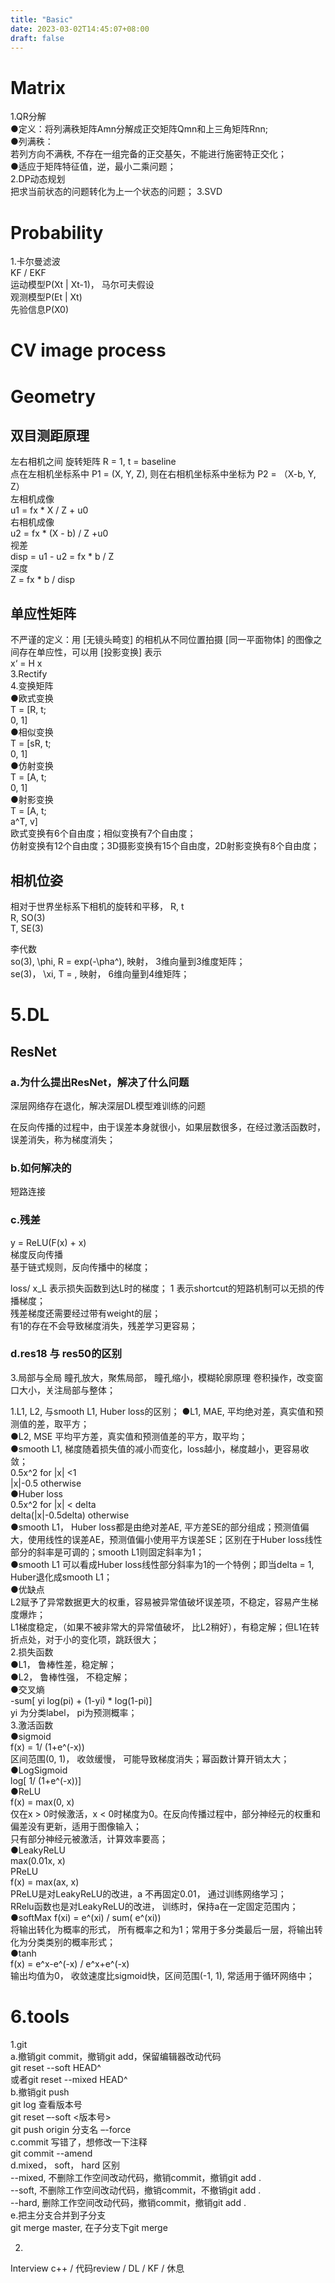```yaml
---
title: "Basic"
date: 2023-03-02T14:45:07+08:00
draft: false
---
```


# Matrix
1.QR分解  
●定义：将列满秩矩阵Amn分解成正交矩阵Qmn和上三角矩阵Rnn;  
●列满秩：  
若列方向不满秩, 不存在一组完备的正交基矢，不能进行施密特正交化；  
●适应于矩阵特征值，逆，最小二乘问题；  
2.DP动态规划  
把求当前状态的问题转化为上一个状态的问题； 
3.SVD  

# Probability
1.卡尔曼滤波  
KF / EKF  
运动模型P(Xt | Xt-1)， 马尔可夫假设  
观测模型P(Et | Xt)   
先验信息P(X0)  


# CV image process
# Geometry
## 双目测距原理  
左右相机之间 旋转矩阵 R = 1, t = baseline  
点在左相机坐标系中 P1 = (X, Y, Z),  则在右相机坐标系中坐标为 P2 = （X-b, Y,  Z）  
左相机成像  
u1 = fx * X / Z + u0  
右相机成像  
u2 = fx * (X - b) / Z  +u0  
视差  
disp  = u1 - u2 = fx * b / Z  
深度  
Z = fx * b / disp  
	
## 单应性矩阵  
不严谨的定义：用 [无镜头畸变] 的相机从不同位置拍摄 [同一平面物体] 的图像之间存在单应性，可以用 [投影变换] 表示   
x‘ = H x  
3.Rectify  
4.变换矩阵  
●欧式变换  
T = [R, t;   
0, 1]  
●相似变换  
T = [sR, t;   
0, 1]  
●仿射变换  
T = [A, t;   
0, 1]  
●射影变换  
T = [A, t;   
a^T, v]  
欧式变换有6个自由度；相似变换有7个自由度；  
仿射变换有12个自由度；3D摄影变换有15个自由度，2D射影变换有8个自由度； 

## 相机位姿  
相对于世界坐标系下相机的旋转和平移， R, t  
R, SO(3)  
T, SE(3)  

李代数  
so(3), \phi, R = exp(-\pha^), 	映射， 3维向量到3维度矩阵；  
se(3)， \xi, T = , 	映射， 6维向量到4维矩阵；  


# 5.DL  
## ResNet
### a.为什么提出ResNet，解决了什么问题  
深层网络存在退化，解决深层DL模型难训练的问题

在反向传播的过程中，由于误差本身就很小，如果层数很多，在经过激活函数时，误差消失，称为梯度消失；
### b.如何解决的

短路连接

### c.残差
y = ReLU(F(x) + x)    
梯度反向传播  
基于链式规则，反向传播中的梯度；  

loss/ x_L 表示损失函数到达L时的梯度；
1 表示shortcut的短路机制可以无损的传播梯度；  
残差梯度还需要经过带有weight的层；  
有1的存在不会导致梯度消失，残差学习更容易；  
###  d.res18 与 res50的区别  

3.局部与全局
瞳孔放大，聚焦局部， 瞳孔缩小，模糊轮廓原理
卷积操作，改变窗口大小，关注局部与整体；

1.L1, L2, 与smooth L1, Huber loss的区别； 
●L1, MAE, 平均绝对差，真实值和预测值的差，取平方；  
●L2, MSE 平均平方差，真实值和预测值差的平方，取平均；  
●smooth L1, 梯度随着损失值的减小而变化，loss越小，梯度越小，更容易收敛；  
0.5x^2 for |x| <1  
|x|-0.5 otherwise  
●Huber loss  
0.5x^2  for |x| < delta  
delta(|x|-0.5delta) otherwise  
●smooth L1， Huber loss都是由绝对差AE, 平方差SE的部分组成；预测值偏大，使用线性的误差AE，预测值偏小使用平方误差SE；区别在于Huber loss线性部分的斜率是可调的；smooth L1则固定斜率为1；  
●smooth L1 可以看成Huber loss线性部分斜率为1的一个特例；即当delta = 1, Huber退化成smooth L1；  
●优缺点  
L2赋予了异常数据更大的权重，容易被异常值破坏误差项，不稳定，容易产生梯度爆炸；  
L1梯度稳定，（如果不被非常大的异常值破坏， 比L2稍好），有稳定解；但L1在转折点处，对于小的变化项，跳跃很大；  
2.损失函数  
●L1， 鲁棒性差，稳定解；  
●L2， 鲁棒性强， 不稳定解；  
●交叉熵  
-sum[ yi  log(pi) + (1-yi) * log(1-pi)]  
yi 为分类label， pi为预测概率；  
3.激活函数  
●sigmoid  
f(x)  = 1/ (1+e^(-x))  
区间范围(0, 1)， 收敛缓慢， 可能导致梯度消失；幂函数计算开销太大；  
●LogSigmoid  
log[ 1/ (1+e^(-x))]  
●ReLU  
f(x) = max(0, x)  
仅在x > 0时候激活，x < 0时梯度为0。在反向传播过程中，部分神经元的权重和偏差没有更新，适用于图像输入；  
只有部分神经元被激活，计算效率要高；	 
●LeakyReLU  
max(0.01x, x)  
PReLU   
f(x) = max(ax, x)  
PReLU是对LeakyReLU的改进，a 不再固定0.01， 通过训练网络学习；  
RRelu函数也是对LeakyReLU的改进， 训练时，保持a在一定固定范围内；  
●softMax
f(xi) = e^(xi) / sum( e^(xi))  
将输出转化为概率的形式， 所有概率之和为1；常用于多分类最后一层，将输出转化为分类类别的概率形式；  
●tanh  
f(x)  = e^x-e^(-x)  /  e^x+e^(-x)  
输出均值为0， 收敛速度比sigmoid快，区间范围(-1, 1),  常适用于循环网络中；  

# 6.tools
1.git  
a.撤销git commit，撤销git add，保留编辑器改动代码  
git reset --soft HEAD^  
或者git reset --mixed HEAD^   
b.撤销git push  
git log 查看版本号  
git reset –-soft <版本号>  
git push origin 分支名 –-force  
c.commit 写错了，想修改一下注释  
git commit --amend  
d.mixed， soft， hard 区别  
--mixed, 不删除工作空间改动代码，撤销commit，撤销git add .   
--soft, 不删除工作空间改动代码，撤销commit，不撤销git add .  
--hard, 删除工作空间改动代码，撤销commit，撤销git add .  
e.把主分支合并到子分支  
git merge master, 在子分支下git merge  

2.  


Interview
c++ / 代码review / DL / KF / 休息
	





